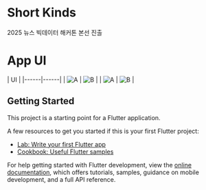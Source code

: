 # Short Kinds

2025 뉴스 빅데이터 해커톤 본선 진출

# App UI
| UI |
|------|------|
| ![A](images/splash.png) | ![B](images/start.png) | 
| ![A](images/category.png) | ![B](images/shorts1.png) |


## Getting Started

This project is a starting point for a Flutter application.

A few resources to get you started if this is your first Flutter project:

- [Lab: Write your first Flutter app](https://docs.flutter.dev/get-started/codelab)
- [Cookbook: Useful Flutter samples](https://docs.flutter.dev/cookbook)

For help getting started with Flutter development, view the
[online documentation](https://docs.flutter.dev/), which offers tutorials,
samples, guidance on mobile development, and a full API reference.






